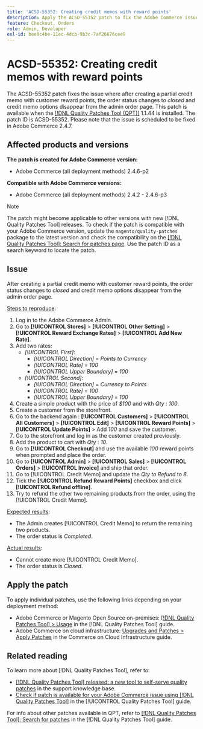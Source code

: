 ```yaml
---
title: 'ACSD-55352: Creating credit memos with reward points'
description: Apply the ACSD-55352 patch to fix the Adobe Commerce issue where after creating a partial credit memo with customer reward points, the order status changes to *closed* and credit memo options disappear from the admin order page.
feature: Checkout, Orders
role: Admin, Developer
exl-id: bee0c4be-11ec-4dcb-9b3c-7af26676cee9
---
```

# ACSD-55352: Creating credit memos with reward points

The ACSD-55352 patch fixes the issue where after creating a partial credit memo with customer reward points, the order status changes to *closed* and credit memo options disappear from the admin order page. This patch is available when the [[!DNL Quality Patches Tool (QPT)]](https://experienceleague.adobe.com/en/docs/commerce-knowledge-base/kb/announcements/commerce-announcements/magento-quality-patches-released-new-tool-to-self-serve-quality-patches) 1.1.44 is installed. The patch ID is ACSD-55352. Please note that the issue is scheduled to be fixed in Adobe Commerce 2.4.7.

## Affected products and versions

**The patch is created for Adobe Commerce version:**

* Adobe Commerce (all deployment methods) 2.4.6-p2

**Compatible with Adobe Commerce versions:**

* Adobe Commerce (all deployment methods) 2.4.2 - 2.4.6-p3

>[!NOTE]
>
>The patch might become applicable to other versions with new [!DNL Quality Patches Tool] releases. To check if the patch is compatible with your Adobe Commerce version, update the `magento/quality-patches` package to the latest version and check the compatibility on the [[!DNL Quality Patches Tool]: Search for patches page](https://experienceleague.adobe.com/tools/commerce-quality-patches/index.html). Use the patch ID as a search keyword to locate the patch.

## Issue

After creating a partial credit memo with customer reward points, the order status changes to *closed* and credit memo options disappear from the admin order page.

<u>Steps to reproduce</u>:

1. Log in to the Adobe Commerce Admin.
2. Go to **[!UICONTROL Stores]** > **[!UICONTROL Other Setting]** > **[!UICONTROL Reward Exchange Rates]** > **[!UICONTROL Add New Rate]**.
3. Add two rates:
    * *[!UICONTROL First]*:
        * *[!UICONTROL Direction]* = *Points to Currency* 
        * *[!UICONTROL Rate]* = *100*
        * *[!UICONTROL Upper Boundary]* = *100*
    * *[!UICONTROL Second]*:
        * *[!UICONTROL Direction]* = *Currency to Points*
        * *[!UICONTROL Rate]* = *100*
        * *[!UICONTROL Upper Boundary]* = *100* 
4. Create a simple product with the price of *$100* and with *Qty* : *100*.
5. Create a customer from the storefront.
6. Go to the backend again : **[!UICONTROL Customers]** > **[!UICONTROL All Customers]** > **[!UICONTROL Edit]** > **[!UICONTROL Reward Points]** > **[!UICONTROL Update Points]** > Add *100* and save the customer.
7. Go to the storefront and log in as the customer created previously.
8. Add the product to cart with *Qty* : *10*.
9. Go to **[!UICONTROL Checkout]** and use the available *100* reward points when prompted and place the order.
10. Go to **[!UICONTROL Admin]** > **[!UICONTROL Sales]** > **[!UICONTROL Orders]** > **[!UICONTROL Invoice]** and ship that order.
11. Go to [!UICONTROL Credit Memo] and update the *Qty to Refund* to *8*.
12. Tick the **[!UICONTROL Refund Reward Points]** checkbox and  click **[!UICONTROL Refund offline]**.
13. Try to refund the other two remaining products from the order, using the [!UICONTROL Credit Memo].

<u>Expected results</u>:

* The Admin creates [!UICONTROL Credit Memo] to return the remaining two products.
* The order status is *Completed*.

<u>Actual results</u>:

* Cannot create more [!UICONTROL Credit Memo].
* The order status is *Closed*.

## Apply the patch

To apply individual patches, use the following links depending on your deployment method:

* Adobe Commerce or Magento Open Source on-premises: [[!DNL Quality Patches Tool] > Usage](/help/tools/quality-patches-tool/usage.md) in the [!DNL Quality Patches Tool] guide.
* Adobe Commerce on cloud infrastructure: [Upgrades and Patches > Apply Patches](https://experienceleague.adobe.com/docs/commerce-cloud-service/user-guide/develop/upgrade/apply-patches.html) in the Commerce on Cloud Infrastructure guide.

## Related reading

To learn more about [!DNL Quality Patches Tool], refer to:

* [[!DNL Quality Patches Tool] released: a new tool to self-serve quality patches](https://experienceleague.adobe.com/en/docs/commerce-knowledge-base/kb/announcements/commerce-announcements/magento-quality-patches-released-new-tool-to-self-serve-quality-patches) in the support knowledge base.
* [Check if patch is available for your Adobe Commerce issue using [!DNL Quality Patches Tool]](/help/tools/quality-patches-tool/patches-available-in-qpt/check-patch-for-magento-issue-with-magento-quality-patches.md) in the [!UICONTROL Quality Patches Tool] guide.


For info about other patches available in QPT, refer to [[!DNL Quality Patches Tool]: Search for patches](https://experienceleague.adobe.com/tools/commerce-quality-patches/index.html) in the [!DNL Quality Patches Tool] guide.
